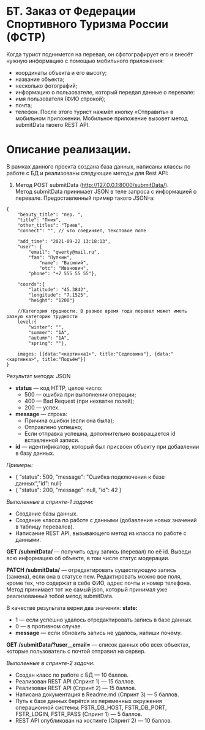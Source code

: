# БТ. Заказ от Федерации Спортивного Туризма России (ФСТР)
Когда турист поднимется на перевал, он сфотографирует его и внесёт нужную информацию с помощью мобильного приложения:
- координаты объекта и его высоту;
- название объекта;
- несколько фотографий;
- информацию о пользователе, который передал данные о перевале:
- имя пользователя (ФИО строкой);
- почта;
- телефон.
После этого турист нажмёт кнопку «Отправить» в мобильном приложении. Мобильное приложение вызовет метод submitData твоего REST API.

# Описание реализации.
В рамках данного проекта создана база данных, написаны классы по работе с БД и реализованы следующие методы для Rest API:
1. Метод POST submitData (http://127.0.0.1:8000/submitData/). <br>
Метод submitData принимает JSON в теле запроса с информацией о перевале. Предоставленный пример такого JSON-а:
```
{
    "beauty_title": "пер. ",
    "title": "Пхия",
    "other_titles": "Триев",
    "connect": "", // что соединяет, текстовое поле
 
    "add_time": "2021-09-22 13:18:13",
    "user": {
        "email": "qwerty@mail.ru", 		
        "fam": "Пупкин",
            "name": "Василий",
            "otc": "Иванович",
        "phone": "+7 555 55 55"}, 
 
    "coords":{
        "latitude": "45.3842",
        "longitude": "7.1525",
        "height": "1200"}

    //Категория трудности. В разное время года перевал может иметь разную категорию трудности
    level:{
        "winter": "", 
        "summer": "1А",
        "autumn": "1А",
        "spring": ""},
    
    images: [{data:"<картинка1>", title:"Седловина"}, {data:"<картинка>", title:"Подъём"}]
}
```
Результат метода: JSON
- **status** — код HTTP, целое число:
    - 500 — ошибка при выполнении операции;
    - 400 — Bad Request (при нехватке полей);
    - 200 — успех.
- **message** — строка:
    - Причина ошибки (если она была);
    - Отправлено успешно;
    - Если отправка успешна, дополнительно возвращается id вставленной записи.
- **id** — идентификатор, который был присвоен объекту при добавлении в базу данных.


*Примеры:*
- { "status": 500, "message": "Ошибка подключения к базе данных","id": null}
- { "status": 200, "message": null, "id": 42 }


*Выполенные в спринте-1 задачи:*
- Создание базы данных.
- Создание класса по работе с данными (добавление новых значений в таблицу перевалов).
- Написание REST API, вызывающего метод из класса по работе с данными.


**GET /submitData/<id>** — получить одну запись (перевал) по её id.
Выведи всю информацию об объекте, в том числе статус модерации.

**PATCH /submitData/<id>** — отредактировать существующую запись (замена), если она в статусе new.
Редактировать можно все поля, кроме тех, что содержат в себе ФИО, адрес почты и номер телефона. Метод принимает тот же самый json, который принимал уже реализованный тобой метод submitData.

В качестве результата верни два значения:
**state:**
- 1 — если успешно удалось отредактировать запись в базе данных.
- 0 — в противном случае.
- **message** — если обновить запись не удалось, напиши почему.

**GET /submitData/?user__email=<email>** — список данных обо всех объектах, которые пользователь с почтой <email> отправил на сервер.

*Выполенные в спринте-2 задачи:*
- Создан класс по работе с БД — 10 баллов.
- Реализован REST API (Спринт 1) — 15 баллов.
- Реализован REST API (Спринт 2) — 15 баллов.
- Написана документация в Readme.md (Спринт 3) — 5 баллов.
- Путь к базе данных берётся из переменных окружения операционной системы: FSTR_DB_HOST, FSTR_DB_PORT, FSTR_LOGIN, FSTR_PASS (Спринт 1) — 5 баллов.
- REST API опубликован на хостинге (Спринт 2) — 10 баллов.